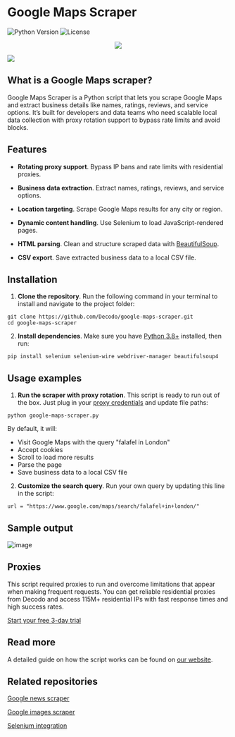 # Google Maps Scraper
![Python Version](https://img.shields.io/badge/python-3.13%2B-blue.svg)
![License](https://img.shields.io/github/license/decodo/Google-News-scraper)

<p align="center">
<a href="https://dashboard.decodo.com/?page=residential-proxies&utm_source=socialorganic&utm_medium=social&utm_campaign=resi_trial_GITHUB"><img src="https://github.com/user-attachments/assets/60bb48bd-8dcc-48b2-82c9-a218e1e4449c"></a>
</p>


[![](https://dcbadge.vercel.app/api/server/Ja8dqKgvbZ)](https://discord.gg/Ja8dqKgvbZ)

## What is a Google Maps scraper?
Google Maps Scraper is a Python script that lets you scrape Google Maps and extract business details like names, ratings, reviews, and service options. It’s built for developers and data teams who need scalable local data collection with proxy rotation support to bypass rate limits and avoid blocks.

## Features
- **Rotating proxy support**. Bypass IP bans and rate limits with residential proxies.

- **Business data extraction**. Extract names, ratings, reviews, and service options.

- **Location targeting**. Scrape Google Maps results for any city or region.

- **Dynamic content handling**. Use Selenium to load JavaScript-rendered pages.

- **HTML parsing**. Clean and structure scraped data with [BeautifulSoup](https://www.crummy.com/software/BeautifulSoup/bs4/doc/).

- **CSV export**. Save extracted business data to a local CSV file.

## Installation
1. **Clone the repository**. Run the following command in your terminal to install and navigate to the project folder:
```
git clone https://github.com/Decodo/google-maps-scraper.git
cd google-maps-scraper
```
2. **Install dependencies**. Make sure you have [Python 3.8+](https://www.python.org/downloads/) installed, then run:
```
pip install selenium selenium-wire webdriver-manager beautifulsoup4
```

## Usage examples
1. **Run the scraper with proxy rotation**. This script is ready to run out of the box. Just plug in your [proxy credentials](https://dashboard.decodo.com/) and update file paths:
```
python google-maps-scraper.py
```
By default, it will:

- Visit Google Maps with the query "falafel in London"
- Accept cookies
- Scroll to load more results
- Parse the page
- Save business data to a local CSV file
2. **Customize the search query**. Run your own query by updating this line in the script:
```
url = "https://www.google.com/maps/search/falafel+in+london/"
```

## Sample output
![image](https://github.com/user-attachments/assets/a4214763-34f8-4008-83e3-ec18a8db824c)

## Proxies
This script required proxies to run and overcome limitations that appear when making frequent requests. You can get reliable residential proxies from Decodo and access 115M+ residential IPs with fast response times and high success rates.

[Start your free 3-day trial](https://dashboard.decodo.com/register?page=residential-proxies/pricing)

## Read more
A detailed guide on how the script works can be found on [our website](https://decodo.com/blog/google-maps-scraping).

## Related repositories
[Google news scraper](https://github.com/Decodo/Google-News-scraper)

[Google images scraper](https://github.com/Decodo/google-images-scraper)

[Selenium integration](https://github.com/Decodo/Selenium)
